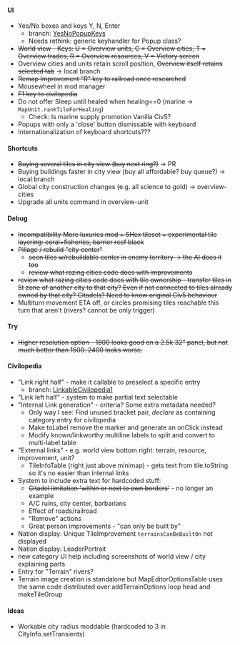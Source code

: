 #### UI
* Yes/No boxes and keys Y, N, Enter
    * branch: [YesNoPopupKeys](https://github.com/SomeTroglodyte/Unciv/tree/YesNoPopupKeys)
    * Needs rethink: generic keyhandler for Popup class?
* ~~World view - Keys: U = Overview units, C = Overview cities, T = Overview trades, R = Overview resources, V = Victory screen~~
* Overview cities and units retain scroll position, ~~Overview itself retains selected tab~~ -> local branch
* ~~Remap Improvement "R" key to railroad once researched~~
* Mousewheel in mod manager
* ~~F1 key to civilopedia~~
* Do not offer Sleep until healed when healing==0 (marine -> `MapUnit.rankTileForHealing`)
    * Check: Is marine supply promotion Vanilla Civ5?
* Popups with only a 'close' button dismissable with keyboard
* Internationalization of keyboard shortcuts???

#### Shortcuts
* ~~Buying several tiles in city view (buy next ring?)~~ -> PR
* Buying buildings faster in city view (buy all affordable? buy queue?) -> local branch
* Global city construction changes (e.g. all science to gold) -> overview-cities
* Upgrade all units command in overview-unit

#### Debug
* ~~Incompatibility More luxuries mod + 5Hex tileset + experimental tile layering: coral+fisheries, barrier reef black~~
* ~~Pillage / rebuild "city center"~~
    * ~~seen tiles w/rebuildable center in enemy territory -> the AI does it too~~
    * ~~review what razing cities code does with improvements~~
* ~~review what razing cities code does with tile ownership - transfer tiles in 5t zone of another city to that city? Even if not connected to tiles already owned by that city? Citadels? Need to know original Civ5 behaviour~~
* Multiturn movement ETA off, or circles promising tiles reachable this turn that aren't (rivers? cannot be only trigger)

#### Try
* ~~Higher resolution option - 1800 looks good on a 2.5k 32" panel, but not much better than 1500. 2400 looks worse.~~

#### Civilopedia
* "Link right half" - make it callable to preselect a specific entry
    * branch: [LinkableCivilopedia1](https://github.com/SomeTroglodyte/Unciv/tree/LinkableCivilopedia1)
* "Link left half" - system to make partial text selectable
* "Internal Link generation" - criteria? Some extra metadata needed?
    * Only way I see: Find unused bracket pair, *declare* as containing category:entry for civilopedia
    * Make toLabel remove the marker and generate an onClick instead
    * Modify known/linkworthy multiline labels to split and convert to multi-label table
* "External links" - e.g. world view bottom right: terrain, resource, improvement, unit?
    * TileInfoTable (right just above minimap) - gets text from tile.toString so it's no easier than internal links
* System to include extra text for hardcoded stuff:
    * ~~Citadel limitation 'within or next to own borders'~~ - no longer an example
    * A/C ruins, city center, barbarians
    * Effect of roads/railroad
    * "Remove" actions
    * Great person improvements - "can only be built by"
* Nation display: Unique TileImprovement `terrainsCanBeBuiltOn` not displayed
* Nation display: LeaderPortrait
* new category UI help including screenshots of world view / city explaining parts
* Entry for "Terrain" rivers?
* Terrain image creation is standalone but MapEditorOptionsTable uses the same code distributed over addTerrainOptions loop head and makeTileGroup

#### Ideas
* Workable city radius moddable (hardcoded to 3 in CityInfo.setTransients)
